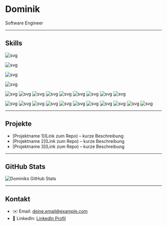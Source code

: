 # Dominik

Software Engineer

---

## Skills
![svg](https://github.com/tandpfun/skill-icons/blob/main/icons/C.svg)

![svg](https://github.com/tandpfun/skill-icons/blob/main/icons/CS.svg)

![svg](https://github.com/tandpfun/skill-icons/blob/main/icons/Gradle-Dark.svg)

![svg](https://github.com/tandpfun/skill-icons/blob/main/icons/HTML.svg)

![svg](https://github.com/tandpfun/skill-icons/blob/main/icons/JavaScript.svg)
![svg](https://github.com/tandpfun/skill-icons/blob/main/icons/MongoDB.svg)
![svg](https://github.com/tandpfun/skill-icons/blob/main/icons/MySQL-Dark.svg)
![svg](https://github.com/tandpfun/skill-icons/blob/main/icons/MySQL-Light.svg)
![svg](https://github.com/tandpfun/skill-icons/blob/main/icons/NodeJS-Dark.svg)
![svg](https://github.com/tandpfun/skill-icons/blob/main/icons/NodeJS-Light.svg)
![svg](https://github.com/tandpfun/skill-icons/blob/main/icons/Java-Dark.svg)
![svg](https://github.com/tandpfun/skill-icons/blob/main/icons/Java-Light.svg)
![svg](https://github.com/tandpfun/skill-icons/blob/main/icons/PHP-Dark.svg)

![svg](https://github.com/tandpfun/skill-icons/blob/main/icons/PHP-Light.svg)
![svg](https://github.com/tandpfun/skill-icons/blob/main/icons/Postgresql-Dark.svg)
![svg](https://github.com/tandpfun/skill-icons/blob/main/icons/Postgresql-Light.svg)
![svg](https://github.com/tandpfun/skill-icons/blob/main/icons/Postman.svg)
![svg](https://github.com/tandpfun/skill-icons/blob/main/icons/R-Dark.svg)
![svg](https://github.com/tandpfun/skill-icons/blob/main/icons/R-Light.svg)
![svg](https://github.com/tandpfun/skill-icons/blob/main/icons/Stackoverflow-Dark.svg)
![svg](https://github.com/tandpfun/skill-icons/blob/main/icons/Stackoverflow-Light.svg)
![svg](https://github.com/tandpfun/skill-icons/blob/main/icons/TypeScript.svg)
![svg](https://github.com/tandpfun/skill-icons/blob/main/icons/Windows-Light.svg)
![svg](https://github.com/tandpfun/skill-icons/blob/main/icons/Windows-Dark.svg)

---

## Projekte
- [Projektname 1](Link zum Repo) – kurze Beschreibung
- [Projektname 2](Link zum Repo) – kurze Beschreibung
- [Projektname 3](Link zum Repo) – kurze Beschreibung

---

## GitHub Stats
![Dominiks GitHub Stats](https://github-readme-stats.vercel.app/api?username=Dominik-Ender&show_icons=true&theme=radical)

---

## Kontakt
- ✉️ Email: deine.email@example.com
- 💼 LinkedIn: [LinkedIn Profil](https://www.linkedin.com/in/deinprofil)
